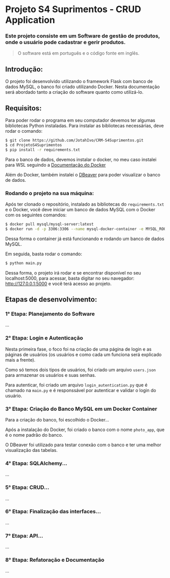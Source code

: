 # Projeto S4 Suprimentos - CRUD Application

### Este projeto consiste em um Software de gestão de produtos, onde o usuário pode cadastrar e gerir produtos.

> O software está em português e o código fonte em inglês.

## Introdução:
O projeto foi desenvolvido utilizando o framework Flask com banco de dados MySQL, o banco foi criado utilizando Docker. Nesta documentação será abordado tanto a criação do software quanto como utilizá-lo.

## Requisitos:
Para poder rodar o programa em seu computador devemos ter algumas bibliotecas Python instaladas. Para instalar as bibliotecas necessárias, deve rodar o comando:
```bash
$ git clone https://github.com/JotahIvo/CRM-S4Suprimentos.git
$ cd ProjetoS4Suprimentos
$ pip install -r requirements.txt
```
Para o banco de dados, devemos instalar o docker, no meu caso instalei para WSL seguindo a [Documentação do Docker][link-docker]

Além do Docker, também instalei o [DBeaver][link-dbeaver] para poder visualizar o banco de dados.

### Rodando o projeto na sua máquina:
Após ter clonado o repositório, instalado as bibliotecas do `requirements.txt` e o Docker, você deve iniciar um banco de dados MySQL com o Docker com os seguintes comandos:

```bash
$ docker pull mysql/mysql-server:latest
$ docker run -d -p 3306:3306 --name mysql-docker-container -e MYSQL_ROOT_PASSWORD=admin -e MYSQL_DATABASE=photo_app -e MYSQL_USER=admin -e MYSQL_PASSWORD=admin mysql/mysql-server:latest
```
Dessa forma o container já está funcionando e rodando um banco de dados MySQL.

Em seguida, basta rodar o comando:

```bash
$ python main.py
```

Dessa forma, o projeto irá rodar e se encontrar disponível no seu localhost:5000, para acessar, basta digitar no seu navegador: http://127.0.0.1:5000 e você terá acesso ao projeto.

## Etapas de desenvolvimento:

### 1° Etapa: Planejamento do Software
...

### 2° Etapa: Login e Autenticação
Nesta primeira fase, o foco foi na criação de uma página de login e as páginas de usuários (os usuários e como cada um funciona será explicado mais a frente).

Como só temos dois tipos de usuários, foi criado um arquivo `users.json` para armazenar os usuários e suas senhas.

Para autenticar, foi criado um arquivo `login_autentication.py` que é chamado na `main.py` e é responssável por autenticar e validar o login do usuário.

### 3° Etapa: Criação do Banco MySQL em um Docker Container
Para a criação do banco, foi escolhido o Docker...

Após a instalação do Docker, foi criado o banco com o nome `photo_app`, que é o nome padrão do banco.

O DBeaver foi utilizado para testar conexão com o banco e ter uma melhor visualização das tabelas.

### 4° Etapa: SQLAlchemy...
...

### 5° Etapa: CRUD...
...

### 6° Etapa: Finalização das interfaces...
...

### 7° Etapa: API...
...

### 8° Etapa: Refatoração e Documentação
...

[link-docker]: https://docs.docker.com/desktop/wsl/
[link-dbeaver]: https://dbeaver.io/download/